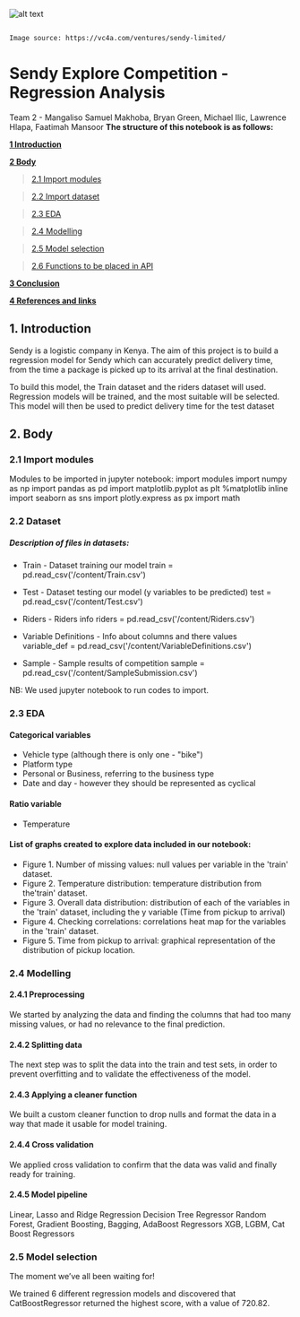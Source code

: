 ![alt text](https://drive.google.com/uc?id=1Tkiy1Gvc4Ce0L3qiHKUAvkttcWkGMU8O)

                                                                      Image source: https://vc4a.com/ventures/sendy-limited/

# **Sendy Explore Competition - Regression Analysis**

Team 2 - Mangaliso Samuel Makhoba, Bryan Green, Michael Ilic, Lawrence Hlapa, Faatimah Mansoor 
**The structure of this notebook is as follows:**

[**1 Introduction**](##1-introduction)


[**2 Body**](##2-body)

>[2.1 Import modules](#21-import-modules)

>[2.2 Import dataset](#22-import-dataset)

>[2.3 EDA](#23-eda)

>[2.4 Modelling](#24-modelling)

>[2.5 Model selection](#25-model-selection)

>[2.6 Functions to be placed in API](#functions-to-be-placed-in-api)

[**3 Conclusion**](#3-conclusion)

[**4 References and links**](#4-references-and-links)

## 1. Introduction

Sendy is a logistic company in Kenya. The aim of this project is to build a regression model for Sendy which can accurately predict delivery time, from the time a package is picked up to its arrival at the final destination.

To build this model, the Train dataset and the riders dataset will used. Regression models will be trained, and the most suitable will be selected. This model will then be used to predict delivery time for the test dataset 

## 2. Body


### 2.1 Import modules

  Modules to be imported in jupyter notebook:
      import modules 
      import numpy as np 
      import pandas as pd
      import matplotlib.pyplot as plt 
      %matplotlib inline 
      import seaborn as sns
      import plotly.express as px
      import math

### 2.2 Dataset

##### Description of files in datasets:

  * Train - Dataset training our model
  train = pd.read_csv('/content/Train.csv')
  
  * Test - Dataset testing our model (y variables to be predicted)
  test = pd.read_csv('/content/Test.csv')
  
  * Riders - Riders info
  riders = pd.read_csv('/content/Riders.csv')
  
  * Variable Definitions - Info about columns and there values  
  variable_def = pd.read_csv('/content/VariableDefinitions.csv')
  
  * Sample - Sample results of competition
  sample = pd.read_csv('/content/SampleSubmission.csv')
  
  NB: We used jupyter notebook to run codes to import.

### 2.3 EDA

#### Categorical variables

  - Vehicle type (although there is only one - "bike")
  - Platform type
  - Personal or Business, referring to the business type
  - Date and day - however they should be represented as cyclical 
  
#### Ratio variable

  - Temperature
  
#### List of graphs created to explore data included in our notebook:

  - Figure 1. Number of missing values: null values per variable in the 'train' dataset.
  - Figure 2. Temperature distribution: temperature distribution from the'train'      dataset.
  - Figure 3. Overall data distribution: distribution of each of the variables in the 'train' dataset, including the y variable (Time from pickup to arrival)
  - Figure 4. Checking correlations: correlations heat map for the variables in the 'train' dataset.
  - Figure 5. Time from pickup to arrival: graphical representation of the distribution of pickup location.
  
  ### 2.4 Modelling
  
  #### 2.4.1 Preprocessing
  
  We started by analyzing the data and finding the columns that had too many missing values, or had no relevance to the final prediction.
  
  #### 2.4.2 Splitting data
  
  The next step was to split the data into the train and test sets, in order to prevent overfitting and to validate the effectiveness of the model.
  
  #### 2.4.3 Applying a cleaner function
  
  We built a custom cleaner function to drop nulls and format the data in a way that made it usable for model training.
  
  #### 2.4.4 Cross validation
  
  We applied cross validation to confirm that the data was valid and finally ready for training. 
  
  #### 2.4.5 Model pipeline
  
  Linear, Lasso and Ridge Regression
  Decision Tree Regressor
  Random Forest, Gradient Boosting, Bagging, AdaBoost Regressors
  XGB, LGBM, Cat Boost Regressors

### 2.5 Model selection

The moment we’ve all been waiting for!

We trained 6 different regression models and discovered that CatBoostRegressor returned the highest score, with a value of 720.82.







  
  
  
  
  
  
  


  

